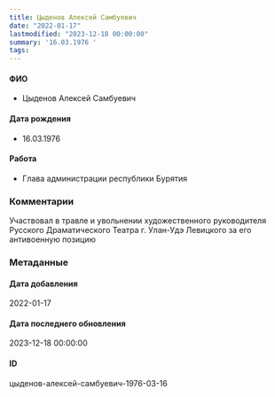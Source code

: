 ```yaml
---
title: Цыденов Алексей Самбуевич
date: "2022-01-17"
lastmodified: "2023-12-18 00:00:00"
summary: '16.03.1976 '
tags: 
---
```

<!--# pp1-->
<!--## Фигурант-->
<!--### Личные данные-->
#### ФИО
- Цыденов Алексей Самбуевич
#### Дата рождения
- 16.03.1976
#### Работа
- Глава администрации республики Бурятия
### Комментарии
Участвовал в травле и увольнении художественного руководителя Русского Драматического Театра г. Улан-Удэ Левицкого за его антивоенную позицию
### Метаданные
#### Дата добавления
2022-01-17
#### Дата последнего обновления
2023-12-18 00:00:00
#### ID
цыденов-алексей-самбуевич-1976-03-16
<!--## END;-->
